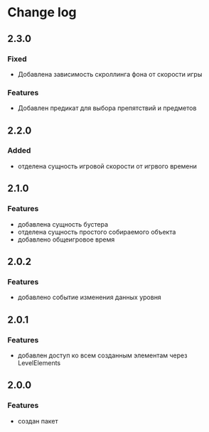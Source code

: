 # Change log

## 2.3.0

### Fixed

* Добавлена зависимость скроллинга фона от скорости игры

### Features

* Добавлен предикат для выбора препятствий и предметов

## 2.2.0

### Added

* отделена сущность игровой скорости от игрвого времени

## 2.1.0

### Features

* добавлена сущность бустера
* отделена сущность простого собираемого объекта
* добавлено общеигровое время

## 2.0.2

### Features

* добавлено событие изменения данных уровня

## 2.0.1

### Features

* добавлен доступ ко всем созданным элементам через LevelElements

## 2.0.0

### Features

* создан пакет
